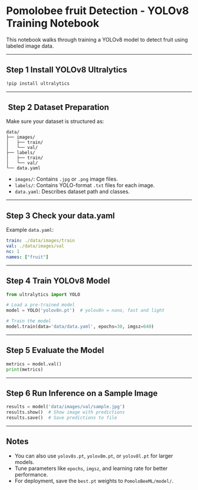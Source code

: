 
# Pomolobee fruit Detection - YOLOv8 Training Notebook

This notebook walks through training a YOLOv8 model to detect fruit using labeled image data.

---

## Step 1 Install YOLOv8 Ultralytics

```bash
!pip install ultralytics
```

---

## ️ Step 2 Dataset Preparation

Make sure your dataset is structured as:

```
data/
├── images/
│   ├── train/
│   └── val/
├── labels/
│   ├── train/
│   └── val/
└── data.yaml
```

- `images/`: Contains `.jpg` or `.png` image files.
- `labels/`: Contains YOLO-format `.txt` files for each image.
- `data.yaml`: Describes dataset path and classes.

---

## Step 3 Check your data.yaml

Example `data.yaml`:

```yaml
train: ./data/images/train
val: ./data/images/val
nc: 1
names: ["fruit"]
```

---

## Step 4 Train YOLOv8 Model

```python
from ultralytics import YOLO

# Load a pre-trained model
model = YOLO('yolov8n.pt')  # yolov8n = nano, fast and light

# Train the model
model.train(data='data/data.yaml', epochs=30, imgsz=640)
```

---

## Step 5 Evaluate the Model

```python
metrics = model.val()
print(metrics)
```

---

## Step 6 Run Inference on a Sample Image

```python
results = model('data/images/val/sample.jpg')
results.show()  # Show image with predictions
results.save()  # Save predictions to file
```

---

## Notes

- You can also use `yolov8s.pt`, `yolov8m.pt`, or `yolov8l.pt` for larger models.
- Tune parameters like `epochs`, `imgsz`, and learning rate for better performance.
- For deployment, save the `best.pt` weights to `PomoloBeeML/model/`.
